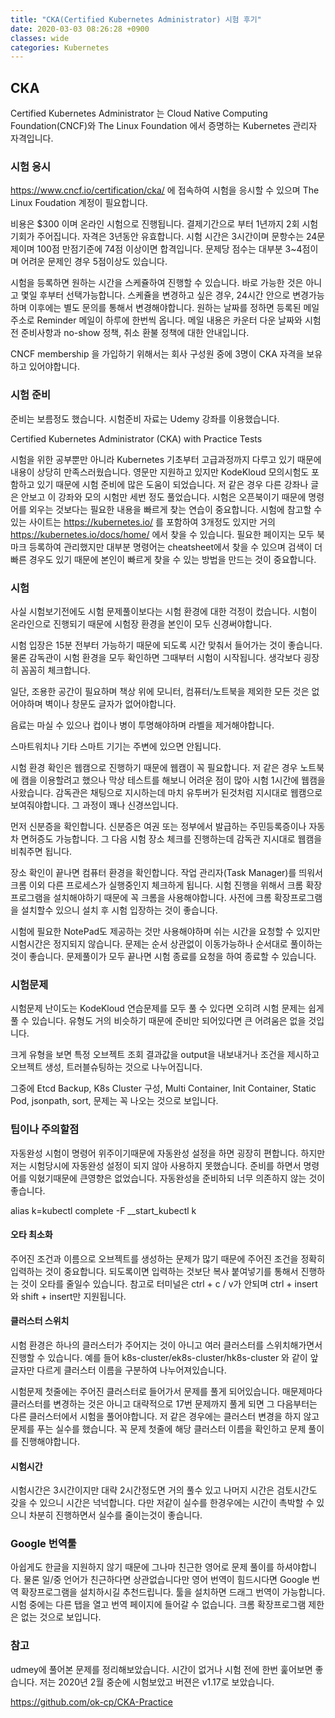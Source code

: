 ```yaml
---
title: "CKA(Certified Kubernetes Administrator) 시험 후기"
date: 2020-03-03 08:26:28 +0900
classes: wide
categories: Kubernetes
---
```

## CKA
Certified Kubernetes Administrator 는 Cloud Native Computing Foundation(CNCF)와 The Linux Foundation 에서 증명하는 Kubernetes 관리자 자격입니다.


 
### 시험 응시
https://www.cncf.io/certification/cka/ 에 접속하여 시험을 응시할 수 있으며 The Linux Foudation 계정이 필요합니다.

비용은 $300 이며 온라인 시험으로 진행됩니다. 결제기간으로 부터 1년까지 2회 시험 기회가 주어집니다. 자격은 3년동안 유효합니다. 시험 시간은 3시간이며 문항수는 24문제이며 100점 만점기준에 74점 이상이면 합격입니다. 문제당 점수는 대부분 3~4점이며 어려운 문제인 경우 5점이상도 있습니다.

시험을 등록하면 원하는 시간을 스케쥴하여 진행할 수 있습니다. 바로 가능한 것은 아니고 몇일 후부터 선택가능합니다. 스케쥴을 변경하고 싶은 경우, 24시간 안으로 변경가능하며 이후에는 별도 문의를 통해서 변경해야합니다. 원하는 날짜를 정하면 등록된 메일주소로 Reminder 메일이 하루에 한번씩 옵니다. 메일 내용은 카운터 다운 날짜와 시험 전 준비사항과 no-show 정책, 취소 환불 정책에 대한 안내입니다.

CNCF membership 을 가입하기 위해서는 회사 구성원 중에 3명이 CKA 자격을 보유하고 있어야합니다.

### 시험 준비
준비는 보름정도 했습니다. 시험준비 자료는 Udemy 강좌를 이용했습니다.

Certified Kubernetes Administrator (CKA) with Practice Tests

시험을 위한 공부뿐만 아니라 Kubernetes 기초부터 고급과정까지 다루고 있기 때문에 내용이 상당히 만족스러웠습니다. 영문만 지원하고 있지만 KodeKloud 모의시험도 포함하고 있기 때문에 시험 준비에 많은 도움이 되었습니다. 저 같은 경우 다른 강좌나 글은 안보고 이 강좌와 모의 시험만 세번 정도 풀었습니다. 시험은 오픈북이기 때문에 명령어를 외우는 것보다는 필요한 내용을 빠르게 찾는 연습이 중요합니다. 시험에 참고할 수 있는 사이트는 https://kubernetes.io/ 를 포함하여 3개정도 있지만 거의 https://kubernetes.io/docs/home/ 에서 찾을 수 있습니다. 필요한 페이지는 모두 북마크 등록하여 관리했지만 대부분 명령어는 cheatsheet에서 찾을 수 있으며 검색이 더 빠른 경우도 있기 때문에 본인이 빠르게 찾을 수 있는 방법을 만드는 것이 중요합니다.

### 시험
사실 시험보기전에도 시험 문제풀이보다는 시험 환경에 대한 걱정이 컸습니다. 시험이 온라인으로 진행되기 때문에 시험장 환경을 본인이 모두 신경써야합니다.

시험 입장은 15분 전부터 가능하기 때문에 되도록 시간 맞춰서 들어가는 것이 좋습니다. 물론 감독관이 시험 환경을 모두 확인하면 그때부터 시험이 시작됩니다. 생각보다 굉장히 꼼꼼히 체크합니다.

일단, 조용한 공간이 필요하며 책상 위에 모니터, 컴퓨터/노트북을 제외한 모든 것은 없어야하며 벽이나 창문도 글자가 없어야합니다.

음료는 마실 수 있으나 컵이나 병이 투명해야하며 라벨을 제거해야합니다.

스마트워치나 기타 스마트 기기는 주변에 있으면 안됩니다.

시험 환경 확인은 웹캠으로 진행하기 때문에 웹캠이 꼭 필요합니다. 저 같은 경우 노트북에 캠을 이용할려고 했으나 막상 테스트를 해보니 어려운 점이 많아 시험 1시간에 웹캠을 사왔습니다. 감독관은 채팅으로 지시하는데 마치 유투버가 된것처럼 지시대로 웹캠으로 보여줘야합니다. 그 과정이 꽤나 신경쓰입니다.

먼저 신분증을 확인합니다. 신분증은 여권 또는 정부에서 발급하는 주민등록증이나 자동차 면허증도 가능합니다. 그 다음 시험 장소 체크를 진행하는데 감독관 지시대로 웹캠을 비춰주면 됩니다.

장소 확인이 끝나면 컴퓨터 환경을 확인합니다. 작업 관리자(Task Manager)를 띄워서 크롬 이외 다른 프로세스가 실행중인지 체크하게 됩니다. 시험 진행을 위해서 크롬 확장프로그램을 설치해야하기 때문에 꼭 크롬을 사용해야합니다. 사전에 크롬 확장프로그램을 설치할수 있으니 설치 후 시험 입장하는 것이 좋습니다.

시험에 필요한 NotePad도 제공하는 것만 사용해야하며 쉬는 시간을 요청할 수 있지만 시험시간은 정지되지 않습니다. 문제는 순서 상관없이 이동가능하나 순서대로 풀이하는것이 좋습니다. 문제풀이가 모두 끝나면 시험 종료를 요청을 하여 종료할 수 있습니다.

 

### 시험문제

시험문제 난이도는 KodeKloud 연습문제를 모두 풀 수 있다면 오히려 시험 문제는 쉽게 풀 수 있습니다. 유형도 거의 비슷하기 때문에 준비만 되어있다면 큰 어려움은 없을 것입니다.

크게 유형을 보면 특정 오브젝트 조회 결과값을 output을 내보내거나 조건을 제시하고 오브젝트 생성, 트러블슈팅하는 것으로 나누어집니다.

그중에 Etcd Backup, K8s Cluster 구성, Multi Container, Init Container, Static Pod, jsonpath, sort, 문제는 꼭 나오는 것으로 보입니다.

### 팁이나 주의할점
자동완성
시험이 명령어 위주이기때문에 자동완성 설정을 하면 굉장히 편합니다. 하지만 저는 시험당시에 자동완성 설정이 되지 않아 사용하지 못했습니다. 준비를 하면서 명령어를 익혔기때문에 큰영향은 없었습니다. 자동완성을 준비하되 너무 의존하지 않는 것이 좋습니다.

alias k=kubectl complete -F __start_kubectl k

#### 오타 최소화
주어진 조건과 이름으로 오브젝트를 생성하는 문제가 많기 때문에 주어진 조건을 정확히 입력하는 것이 중요합니다. 되도록이면 입력하는 것보단 복사 붙여넣기를 통해서 진행하는 것이 오타를 줄일수 있습니다. 참고로 터미널은 ctrl + c / v가 안되며 ctrl + insert 와 shift + insert만 지원됩니다.

#### 클러스터 스위치
시험 환경은 하나의 클러스터가 주어지는 것이 아니고 여러 클러스터를 스위치해가면서 진행할 수 있습니다. 예를 들어 k8s-cluster/ek8s-cluster/hk8s-cluster 와 같이 앞글자만 다르게 클러스터 이름을 구분하여 나누어져있습니다.

시험문제 첫줄에는 주어진 클러스터로 들어가서 문제를 풀게 되어있습니다. 매문제마다 클러스터를 변경하는 것은 아니고 대략적으로 17번 문제까지 풀게 되면 그 다음부터는 다른 클러스터에서 시험을 풀어야합니다. 저 같은 경우에는 클러스터 변경을 하지 않고 문제를 푸는 실수를 했습니다. 꼭 문제 첫줄에 해당 클러스터 이름을 확인하고 문제 풀이를 진행해야합니다.

#### 시험시간
시험시간은 3시간이지만 대략 2시간정도면 거의 풀수 있고 나머지 시간은 검토시간도 갖을 수 있으니 시간은 넉넉합니다. 다만 저같이 실수를 한경우에는 시간이 촉박할 수 있으니 차분히 진행하면서 실수를 줄이는것이 좋습니다.

 

### Google 번역툴
아쉽게도 한글을 지원하지 않기 때문에 그나마 친근한 영어로 문제 풀이를 하셔야합니다. 물론 일/중 언어가 친근하다면 상관없습니다만 영어 번역이 힘드시다면 Google 번역 확장프로그램을 설치하시길 추천드립니다. 툴을 설치하면 드래그 번역이 가능합니다. 시험 중에는 다른 탭을 열고 번역 페이지에 들어갈 수 없습니다. 크롬 확장프로그램 제한은 없는 것으로 보입니다. 

 

### 참고
udmey에 풀어본 문제를 정리해보았습니다. 시간이 없거나 시험 전에 한번 훑어보면 좋습니다. 저는 2020년 2월 중순에 시험보았고 버젼은 v1.17로 보았습니다.

https://github.com/ok-cp/CKA-Practice